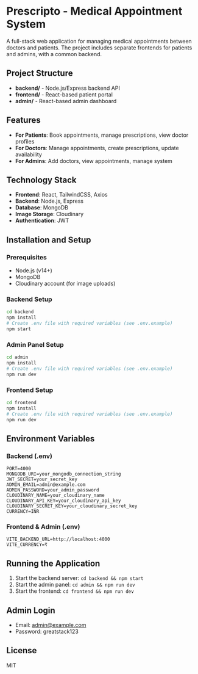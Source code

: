 # Prescripto - Medical Appointment System

A full-stack web application for managing medical appointments between doctors and patients. The project includes separate frontends for patients and admins, with a common backend.

## Project Structure

- **backend/** - Node.js/Express backend API
- **frontend/** - React-based patient portal
- **admin/** - React-based admin dashboard

## Features

- **For Patients**: Book appointments, manage prescriptions, view doctor profiles
- **For Doctors**: Manage appointments, create prescriptions, update availability
- **For Admins**: Add doctors, view appointments, manage system

## Technology Stack

- **Frontend**: React, TailwindCSS, Axios
- **Backend**: Node.js, Express
- **Database**: MongoDB
- **Image Storage**: Cloudinary
- **Authentication**: JWT

## Installation and Setup

### Prerequisites
- Node.js (v14+)
- MongoDB
- Cloudinary account (for image uploads)

### Backend Setup
```bash
cd backend
npm install
# Create .env file with required variables (see .env.example)
npm start
```

### Admin Panel Setup
```bash
cd admin
npm install
# Create .env file with required variables (see .env.example)
npm run dev
```

### Frontend Setup
```bash
cd frontend
npm install
# Create .env file with required variables (see .env.example)
npm run dev
```

## Environment Variables

### Backend (.env)
```
PORT=4000
MONGODB_URI=your_mongodb_connection_string
JWT_SECRET=your_secret_key
ADMIN_EMAIL=admin@example.com
ADMIN_PASSWORD=your_admin_password
CLOUDINARY_NAME=your_cloudinary_name
CLOUDINARY_API_KEY=your_cloudinary_api_key
CLOUDINARY_SECRET_KEY=your_cloudinary_secret_key
CURRENCY=INR
```

### Frontend & Admin (.env)
```
VITE_BACKEND_URL=http://localhost:4000
VITE_CURRENCY=₹
```

## Running the Application

1. Start the backend server: `cd backend && npm start`
2. Start the admin panel: `cd admin && npm run dev`
3. Start the frontend: `cd frontend && npm run dev`

## Admin Login
- Email: admin@example.com
- Password: greatstack123

## License

MIT 